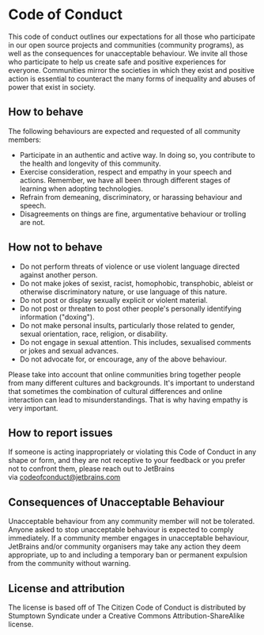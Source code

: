 # Code of Conduct

This code of conduct outlines our expectations for all those who participate in our open source projects and communities (community programs), as well as the consequences for unacceptable behaviour. We invite all those who participate to help us create safe and positive experiences for everyone. Communities mirror the societies in which they exist and positive action is essential to counteract the many forms of inequality and abuses of power that exist in society.

## How to behave

The following behaviours are expected and requested of all community members:

-   Participate in an authentic and active way. In doing so, you contribute to the health and longevity of this community.
-   Exercise consideration, respect and empathy in your speech and actions. Remember, we have all been through different stages of learning when adopting technologies.
-   Refrain from demeaning, discriminatory, or harassing behaviour and speech.
-   Disagreements on things are fine, argumentative behaviour or trolling are not.

## How not to behave

-   Do not perform threats of violence or use violent language directed against another person.
-   Do not make jokes of sexist, racist, homophobic, transphobic, ableist or otherwise discriminatory nature, or use language of this nature.
-   Do not post or display sexually explicit or violent material.
-   Do not post or threaten to post other people's personally identifying information ("doxing").
-   Do not make personal insults, particularly those related to gender, sexual orientation, race, religion, or disability.
-   Do not engage in sexual attention. This includes, sexualised comments or jokes and sexual advances.
-   Do not advocate for, or encourage, any of the above behaviour.

Please take into account that online communities bring together people from many different cultures and backgrounds. It's important to understand that sometimes the combination of cultural differences and online interaction can lead to misunderstandings. That is why having empathy is very important.

## How to report issues

If someone is acting inappropriately or violating this Code of Conduct in any shape or form, and they are not receptive to your feedback or you prefer not to confront them, please reach out to JetBrains via <codeofconduct@jetbrains.com>

## Consequences of Unacceptable Behaviour

Unacceptable behaviour from any community member will not be tolerated. Anyone asked to stop unacceptable behaviour is expected to comply immediately. If a community member engages in unacceptable behaviour, JetBrains and/or community organisers may take any action they deem appropriate, up to and including a temporary ban or permanent expulsion from the community without warning.

## License and attribution

The license is based off of The Citizen Code of Conduct is distributed by Stumptown Syndicate under a Creative Commons Attribution-ShareAlike license.